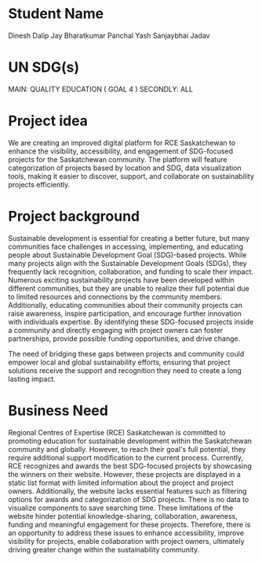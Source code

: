 
# Student Name
Dinesh Dalip
Jay Bharatkumar Panchal
Yash Sanjaybhai Jadav

# UN SDG(s)
MAIN: QUALITY EDUCATION ( GOAL 4 )
SECONDLY: ALL

# Project idea
We are creating an improved digital platform for RCE Saskatchewan to enhance the visibility, accessibility, and engagement of SDG-focused projects for the Saskatchewan community. The platform will feature categorization of projects based by location and SDG, data visualization tools, making it easier to discover, support, and collaborate on sustainability projects efficiently.

# Project background
Sustainable development is essential for creating a better future, but many communities face challenges in accessing, implementing, and educating people about Sustainable Development Goal (SDG)-based projects. While many projects align with the Sustainable Development Goals (SDGs), they frequently lack recognition, collaboration, and funding to scale their impact. Numerous exciting sustainability projects have been developed within different communities, but they are unable to realize their full potential due to limited resources and connections by the community members. Additionally, educating communities about their community projects can raise awareness, inspire participation, and encourage further innovation with individuals expertise. By identifying these SDG-focused projects inside a community and directly engaging with project owners can foster partnerships, provide possible funding opportunities, and drive change.

The need of bridging these gaps between projects and community could empower local and global sustainability efforts, ensuring that project solutions receive the support and recognition they need to create a long lasting impact.

# Business Need
Regional Centres of Expertise (RCE) Saskatchewan is committed to promoting education for sustainable development within the Saskatchewan community and globally. However, to reach their goal's full potential, they require additional support modification to the current process. Currently, RCE recognizes and awards the best SDG-focused projects by showcasing the winners on their website. However, these projects are displayed in a static list format with limited information about the project and project owners. Additionally, the website lacks essential features such as filtering options for awards and categorization of SDG projects. There is no data to visualize components to save searching time. These limitations of the website hinder potential knowledge-sharing, collaboration, awareness, funding and meaningful engagement for these projects. Therefore, there is an opportunity to address these issues to enhance accessibility, improve visibility for projects, enable collaboration with project owners, ultimately driving greater change within the sustainability community.
